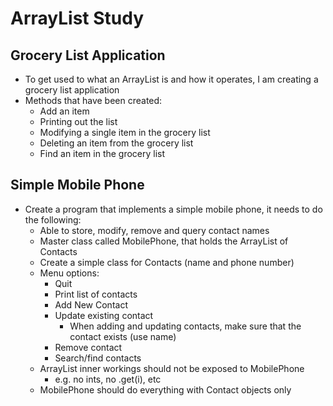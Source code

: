 # ArrayList Study

## Grocery List Application

- To get used to what an ArrayList is and how it operates, I am creating a grocery list application
- Methods that have been created:
   - Add an item
   - Printing out the list
   - Modifying a single item in the grocery list
   - Deleting an item from the grocery list
   - Find an item in the grocery list
   
## Simple Mobile Phone 

- Create a program that implements a simple mobile phone, it needs to do the following:
    - Able to store, modify, remove and query contact names
    - Master class called MobilePhone, that holds the ArrayList of Contacts
    - Create a simple class for Contacts (name and phone number)
    - Menu options:
        - Quit
        - Print list of contacts
        - Add New Contact
        - Update existing contact
            - When adding and updating contacts, make sure that the contact exists (use name)
        - Remove contact
        - Search/find contacts
    - ArrayList inner workings should not be exposed to MobilePhone
        - e.g. no ints, no .get(i), etc
    - MobilePhone should do everything with Contact objects only
        
    
   